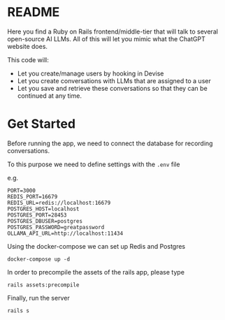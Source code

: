 # README

Here you find a Ruby on Rails frontend/middle-tier that will talk to several open-source AI LLMs. All of this will let you mimic what the ChatGPT website does.

This code will:

- Let you create/manage users by hooking in Devise
- Let you create conversations with LLMs that are assigned to a user
- Let you save and retrieve these conversations so that they can be continued at any time.


# Get Started

Before running the app, we need to connect the database for recording conversations. 

To this purpose we need to define settings with the ```.env``` file

e.g.

```
PORT=3000
REDIS_PORT=16679
REDIS_URL=redis://localhost:16679
POSTGRES_HOST=localhost
POSTGRES_PORT=28453
POSTGRES_DBUSER=postgres
POSTGRES_PASSWORD=greatpassword
OLLAMA_API_URL=http://localhost:11434
```

Using the docker-compose we can set up Redis and Postgres

```docker-compose up -d```

In order to precompile the assets of the rails app, please type

```rails assets:precompile```

Finally, run the server

```rails s```